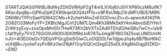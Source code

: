 $START$JQiASGfWtBJ8dWyZDhDVRHpPZgT4m1LXVbj6/iJ0iYXP60czM8uifK76Kac4pq8p+I/jPKuDpKZX9SkqeQOQ4zfFfs+o9FRsUMp23rzMFUIB/E/M9NON08h/TPPzSaeYQW42CMs+h2uheH4hoZxEGODvscZh+d+apwxAA142PA2O82O33MoFyYP+ZKBtcMgJCnf2UM7LQm4Kh38Mk5kltY4mAbvoSiEIYHx1Z/4lIrzyEvy+zxxOpsMn05r7HwR73Kh2bVXTxZAd9TEhdO/keSBo7wCn+lyb9Lfat1fyEy7VV27SGiG9JiR00U8X0tfBdJoR78TsJxkg9FfBG7dZ5xaLUNDUmNnJU+4I3EG0eDv7QEIpVPQcgSst5GlwCLoOQDDLfw7djpeJ/Iq4y6B7BoH6kCvUHjBk+/yoIwFxyPri8KzOerZRjAFOry/0QCnl2egG25oDL4XgMoDqgSfZKQ==$END$